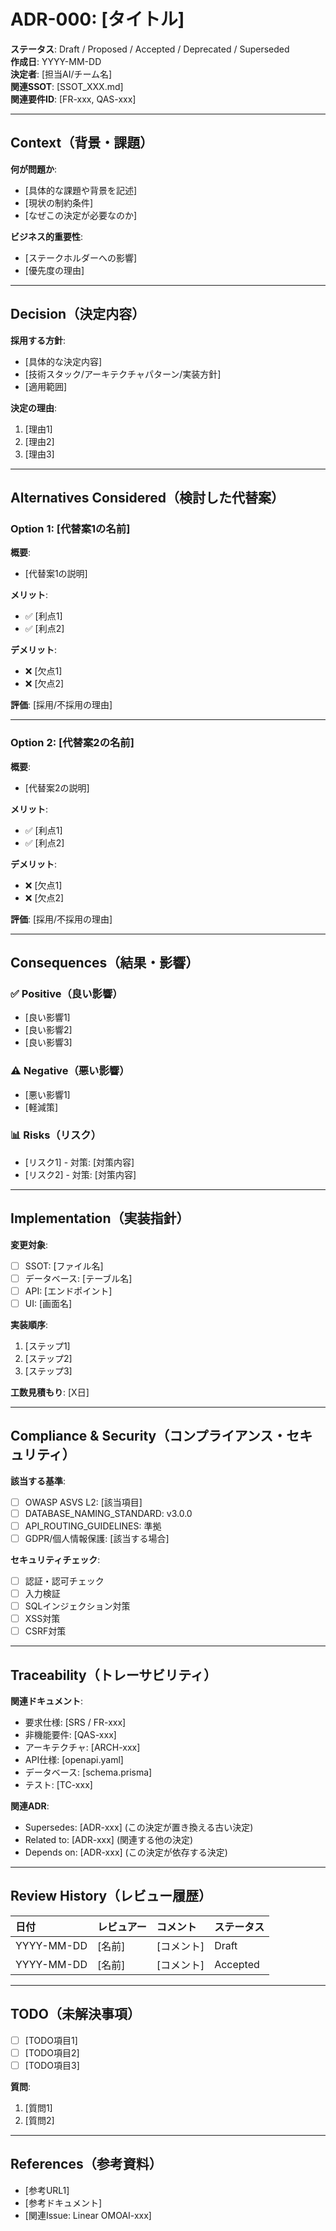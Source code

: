 # ADR-000: [タイトル]

**ステータス**: Draft / Proposed / Accepted / Deprecated / Superseded  
**作成日**: YYYY-MM-DD  
**決定者**: [担当AI/チーム名]  
**関連SSOT**: [SSOT_XXX.md]  
**関連要件ID**: [FR-xxx, QAS-xxx]

---

## Context（背景・課題）

**何が問題か**:
- [具体的な課題や背景を記述]
- [現状の制約条件]
- [なぜこの決定が必要なのか]

**ビジネス的重要性**:
- [ステークホルダーへの影響]
- [優先度の理由]

---

## Decision（決定内容）

**採用する方針**:
- [具体的な決定内容]
- [技術スタック/アーキテクチャパターン/実装方針]
- [適用範囲]

**決定の理由**:
1. [理由1]
2. [理由2]
3. [理由3]

---

## Alternatives Considered（検討した代替案）

### Option 1: [代替案1の名前]

**概要**:
- [代替案1の説明]

**メリット**:
- ✅ [利点1]
- ✅ [利点2]

**デメリット**:
- ❌ [欠点1]
- ❌ [欠点2]

**評価**: [採用/不採用の理由]

---

### Option 2: [代替案2の名前]

**概要**:
- [代替案2の説明]

**メリット**:
- ✅ [利点1]
- ✅ [利点2]

**デメリット**:
- ❌ [欠点1]
- ❌ [欠点2]

**評価**: [採用/不採用の理由]

---

## Consequences（結果・影響）

### ✅ Positive（良い影響）
- [良い影響1]
- [良い影響2]
- [良い影響3]

### ⚠️ Negative（悪い影響）
- [悪い影響1]
- [軽減策]

### 📊 Risks（リスク）
- [リスク1] - 対策: [対策内容]
- [リスク2] - 対策: [対策内容]

---

## Implementation（実装指針）

**変更対象**:
- [ ] SSOT: [ファイル名]
- [ ] データベース: [テーブル名]
- [ ] API: [エンドポイント]
- [ ] UI: [画面名]

**実装順序**:
1. [ステップ1]
2. [ステップ2]
3. [ステップ3]

**工数見積もり**: [X日]

---

## Compliance & Security（コンプライアンス・セキュリティ）

**該当する基準**:
- [ ] OWASP ASVS L2: [該当項目]
- [ ] DATABASE_NAMING_STANDARD: v3.0.0
- [ ] API_ROUTING_GUIDELINES: 準拠
- [ ] GDPR/個人情報保護: [該当する場合]

**セキュリティチェック**:
- [ ] 認証・認可チェック
- [ ] 入力検証
- [ ] SQLインジェクション対策
- [ ] XSS対策
- [ ] CSRF対策

---

## Traceability（トレーサビリティ）

**関連ドキュメント**:
- 要求仕様: [SRS / FR-xxx]
- 非機能要件: [QAS-xxx]
- アーキテクチャ: [ARCH-xxx]
- API仕様: [openapi.yaml]
- データベース: [schema.prisma]
- テスト: [TC-xxx]

**関連ADR**:
- Supersedes: [ADR-xxx] (この決定が置き換える古い決定)
- Related to: [ADR-xxx] (関連する他の決定)
- Depends on: [ADR-xxx] (この決定が依存する決定)

---

## Review History（レビュー履歴）

| 日付 | レビュアー | コメント | ステータス |
|:-----|:----------|:--------|:---------|
| YYYY-MM-DD | [名前] | [コメント] | Draft |
| YYYY-MM-DD | [名前] | [コメント] | Accepted |

---

## TODO（未解決事項）

- [ ] [TODO項目1]
- [ ] [TODO項目2]
- [ ] [TODO項目3]

**質問**:
1. [質問1]
2. [質問2]

---

## References（参考資料）

- [参考URL1]
- [参考ドキュメント]
- [関連Issue: Linear OMOAI-xxx]







